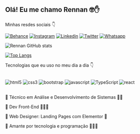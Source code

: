 
## Olá! Eu me chamo Rennan 🤓✋

Minhas resdes sociais 👇 

[![Behance](https://img.shields.io/badge/Behance-0054F7?style=for-the-badge&logo=behance&logoColor=white)](https://www.behance.net/rennanalves)
[![Instagram](https://img.shields.io/badge/Instagram-E4405F?style=for-the-badge&logo=instagram&logoColor=white)](https://www.instagram.com/rennanalves.dev/)
[![Linkedin](https://img.shields.io/badge/LinkedIn-0077B5?style=for-the-badge&logo=linkedin&logoColor=white)](https://www.linkedin.com/in/rennan-alves-49b066220/)
[![Twitter](https://img.shields.io/badge/Twitter-1DA1F2?style=for-the-badge&logo=twitter&logoColor=white)](https://twitter.com/DevRennanAlves)
[![Whatsapp](https://img.shields.io/badge/WhatsApp-25D366?style=for-the-badge&logo=whatsapp&logoColor=white)](http://wa.me/5581995278390)

![Rennan GitHub stats](https://github-readme-stats.vercel.app/api?username=RennanDEV&show_icons=true&theme=dracula)

[![Top Langs](https://github-readme-stats.vercel.app/api/top-langs/?username=RennanDEV)](https://github.com/anuraghazra/github-readme-stats)

Tecnologias que eu uso no meu dia a dia 👇

<div style="display: inline_block"><br/>
    <img align="center" alt="html5" src="https://img.shields.io/badge/HTML5-E34F26?style=for-the-badge&logo=html5&logoColor=white" />
    <img align="center" alt="css3" src="https://img.shields.io/badge/CSS3-1572B6?style=for-the-badge&logo=css3&logoColor=white" />
    <img align="center" alt="bootstrap" src="https://img.shields.io/badge/Bootstrap-563D7C?style=for-the-badge&logo=bootstrap&logoColor=white" />
    <img align="center" alt="javascript" src="https://img.shields.io/badge/JavaScript-F7DF1E?style=for-the-badge&logo=javascript&logoColor=black" />
    <img align="center" alt="TypeScript" src="https://img.shields.io/badge/TypeScript-007ACC?style=for-the-badge&logo=typescript&logoColor=white" />
    <img align="center" alt="react" src="https://img.shields.io/badge/React-20232A?style=for-the-badge&logo=react&logoColor=61DAFB" />
</div><br/>

🔹 Técnico em Análise e Desenvolvimento de Sistemas 👨‍🎓

🔹 Dev Front-End 👨🏻‍💻

🔹 Web Designer: Landing Pages com Elementor 🚀

🔹 Amante por tecnologia e programação 👨🏻‍💻

